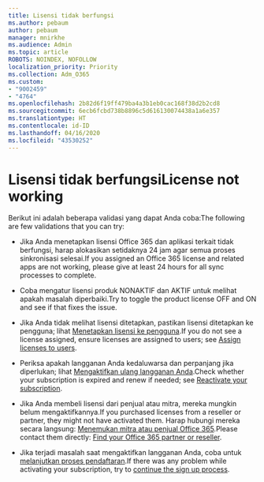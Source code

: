 ```yaml
---
title: Lisensi tidak berfungsi
ms.author: pebaum
author: pebaum
manager: mnirkhe
ms.audience: Admin
ms.topic: article
ROBOTS: NOINDEX, NOFOLLOW
localization_priority: Priority
ms.collection: Adm_O365
ms.custom:
- "9002459"
- "4764"
ms.openlocfilehash: 2b82d6f19ff479ba4a3b1eb0cac168f38d2b2cd8
ms.sourcegitcommit: 6ecb6fcbd738b8896c5d616130074438a1a6e357
ms.translationtype: HT
ms.contentlocale: id-ID
ms.lasthandoff: 04/16/2020
ms.locfileid: "43530252"
---
```

# <a name="license-not-working"></a><span data-ttu-id="192a8-102">Lisensi tidak berfungsi</span><span class="sxs-lookup"><span data-stu-id="192a8-102">License not working</span></span>

<span data-ttu-id="192a8-103">Berikut ini adalah beberapa validasi yang dapat Anda coba:</span><span class="sxs-lookup"><span data-stu-id="192a8-103">The following are few validations that you can try:</span></span>

- <span data-ttu-id="192a8-104">Jika Anda menetapkan lisensi Office 365 dan aplikasi terkait tidak berfungsi, harap alokasikan setidaknya 24 jam agar semua proses sinkronisasi selesai.</span><span class="sxs-lookup"><span data-stu-id="192a8-104">If you assigned an Office 365 license and related apps are not working, please give at least 24 hours for all sync processes to complete.</span></span> 

- <span data-ttu-id="192a8-105">Coba mengatur lisensi produk NONAKTIF dan AKTIF untuk melihat apakah masalah diperbaiki.</span><span class="sxs-lookup"><span data-stu-id="192a8-105">Try to toggle the product license OFF and ON and see if that fixes the issue.</span></span> 

- <span data-ttu-id="192a8-106">Jika Anda tidak melihat lisensi ditetapkan, pastikan lisensi ditetapkan ke pengguna; lihat [Menetapkan lisensi ke pengguna](https://docs.microsoft.com/en-us/microsoft-365/admin/manage/assign-licenses-to-users?view=o365-worldwide).</span><span class="sxs-lookup"><span data-stu-id="192a8-106">If you do not see a license assigned, ensure licenses are assigned to users; see [Assign licenses to users](https://docs.microsoft.com/en-us/microsoft-365/admin/manage/assign-licenses-to-users?view=o365-worldwide).</span></span>

- <span data-ttu-id="192a8-107">Periksa apakah langganan Anda kedaluwarsa dan perpanjang jika diperlukan; lihat [Mengaktifkan ulang langganan Anda](https://docs.microsoft.com/alchemyinsights/reactivate-your-subscription).</span><span class="sxs-lookup"><span data-stu-id="192a8-107">Check whether your subscription is expired and renew if needed; see [Reactivate your subscription](https://docs.microsoft.com/alchemyinsights/reactivate-your-subscription).</span></span> 

- <span data-ttu-id="192a8-108">Jika Anda membeli lisensi dari penjual atau mitra, mereka mungkin belum mengaktifkannya.</span><span class="sxs-lookup"><span data-stu-id="192a8-108">If you purchased licenses from a reseller or partner, they might not have activated them.</span></span> <span data-ttu-id="192a8-109">Harap hubungi mereka secara langsung: [Menemukan mitra atau penjual Office 365](https://docs.microsoft.com//microsoft-365/admin/manage/find-your-partner-or-reseller).</span><span class="sxs-lookup"><span data-stu-id="192a8-109">Please contact them directly: [Find your Office 365 partner or reseller](https://docs.microsoft.com//microsoft-365/admin/manage/find-your-partner-or-reseller).</span></span>

- <span data-ttu-id="192a8-110">Jika terjadi masalah saat mengaktifkan langganan Anda, coba untuk [melanjutkan proses pendaftaran](https://go.microsoft.com/fwlink/?linkid=2126800).</span><span class="sxs-lookup"><span data-stu-id="192a8-110">If there was any problem while activating your subscription, try to [continue the sign up process](https://go.microsoft.com/fwlink/?linkid=2126800).</span></span>

